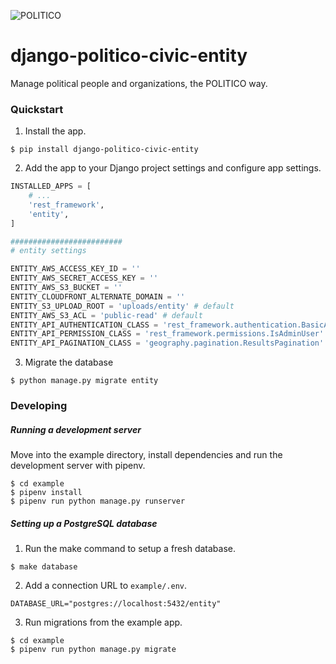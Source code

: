 ![POLITICO](https://rawgithub.com/The-Politico/src/master/images/logo/badge.png)

# django-politico-civic-entity

Manage political people and organizations, the POLITICO way.

### Quickstart

1. Install the app.

  ```
  $ pip install django-politico-civic-entity
  ```

2. Add the app to your Django project settings and configure app settings.

  ```python
  INSTALLED_APPS = [
      # ...
      'rest_framework',
      'entity',
  ]

  #########################
  # entity settings

  ENTITY_AWS_ACCESS_KEY_ID = ''
  ENTITY_AWS_SECRET_ACCESS_KEY = ''
  ENTITY_AWS_S3_BUCKET = ''
  ENTITY_CLOUDFRONT_ALTERNATE_DOMAIN = ''
  ENTITY_S3_UPLOAD_ROOT = 'uploads/entity' # default
  ENTITY_AWS_S3_ACL = 'public-read' # default
  ENTITY_API_AUTHENTICATION_CLASS = 'rest_framework.authentication.BasicAuthentication' # default
  ENTITY_API_PERMISSION_CLASS = 'rest_framework.permissions.IsAdminUser' # default
  ENTITY_API_PAGINATION_CLASS = 'geography.pagination.ResultsPagination' # default

  ```

3. Migrate the database

  ```
  $ python manage.py migrate entity
  ```


### Developing

##### Running a development server

Move into the example directory, install dependencies and run the development server with pipenv.

  ```
  $ cd example
  $ pipenv install
  $ pipenv run python manage.py runserver
  ```

##### Setting up a PostgreSQL database

1. Run the make command to setup a fresh database.

  ```
  $ make database
  ```

2. Add a connection URL to `example/.env`.

  ```
  DATABASE_URL="postgres://localhost:5432/entity"
  ```

3. Run migrations from the example app.

  ```
  $ cd example
  $ pipenv run python manage.py migrate
  ```

